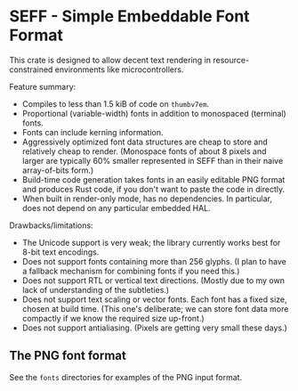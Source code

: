 # SEFF - Simple Embeddable Font Format

This crate is designed to allow decent text rendering in resource-constrained
environments like microcontrollers.

Feature summary:

- Compiles to less than 1.5 kiB of code on `thumbv7em`.
- Proportional (variable-width) fonts in addition to monospaced (terminal)
  fonts.
- Fonts can include kerning information.
- Aggressively optimized font data structures are cheap to store and relatively
  cheap to render. (Monospace fonts of about 8 pixels and larger are typically
  60% smaller represented in SEFF than in their naive array-of-bits form.)
- Build-time code generation takes fonts in an easily editable PNG format and
  produces Rust code, if you don't want to paste the code in directly.
- When built in render-only mode, has no dependencies. In particular, does not
  depend on any particular embedded HAL.

Drawbacks/limitations:

- The Unicode support is very weak; the library currently works best for 8-bit
  text encodings.
- Does not support fonts containing more than 256 glyphs. (I plan to have a
  fallback mechanism for combining fonts if you need this.)
- Does not support RTL or vertical text directions. (Mostly due to my own lack
  of understanding of the subtleties.)
- Does not support text scaling or vector fonts. Each font has a fixed size,
  chosen at build time. (This one's deliberate; we can store font data more
  compactly if we know the required size up-front.)
- Does not support antialiasing. (Pixels are getting very small these days.)

## The PNG font format

See the `fonts` directories for examples of the PNG input format.
